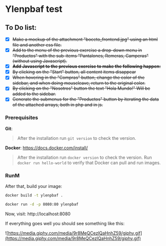 # Ylenpbaf test

## To Do list:

 - [x] ~~Make a mockup of the attachment "boceto_frontend.jpg" using an html file and another css file.~~
 - [x] ~~Add to the menu of the previous exercise a drop-down menu in "Productos" with the sub-items "Pantalones, Remeras, Camperas" (without using Javascript).~~
 - [x] ~~**Add Javascript to the previous exercise to make the following happen:**~~
 - [x] ~~By clicking on the "Start" button, all content items disappear~~
 - [x] ~~When hovering in the "Compras" button, change the color of the sidebar, and when doing mouseleave, return to the original color.~~
 - [x] ~~By clicking on the "Nosotros" button the text "Hola Mundo!" Will be added to the sidebar.~~
 - [x] ~~Generate the submenus for the "Productos" button by iterating the data of the attached arrays, both in php and in js.~~

### Prerequisites

**Git**:
 > After the installation run `git version` to check the version.

**Docker**: https://docs.docker.com/install/

> After the installation run `docker version` to check the version.
> Run `docker run hello-world` to verify that Docker can pull and run images.

### RunM
After that, build your image:
```bash
docker build -t ylenpbaf .
```
```bash
docker run -d -p 8080:80 ylenpbaf
```
Now, visit: http://localhost:8080

If everything goes well you should see something like this:

![https://media.giphy.com/media/9r8MeQCezlQaHnhZ59/giphy.gif](https://media.giphy.com/media/9r8MeQCezlQaHnhZ59/giphy.gif)
